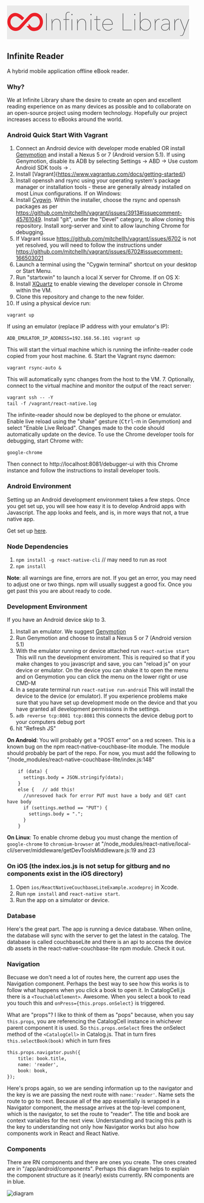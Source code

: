 ![Infinite Library](https://raw.githubusercontent.com/InfiniteLibrary/app/master/source/images/Title-Logo.png)

## Infinite Reader

A hybrid mobile application offline eBook reader. 

### Why?

We at Infinite Library share the desire to create an open and excellent reading experience on as many devices as possible and to collaborate on an open-source project using modern technology. Hopefully our project increases access to eBooks around the world.

### Android Quick Start With Vagrant
1. Connect an Android device with developer mode enabled OR install [Genymotion](https://www.genymotion.com/#!/download) and install a Nexus 5 or 7 (Android version 5.1). If using Genymotion, disable its ADB by selecting Settings -> ABD -> Use custom  Android SDK tools -> <blank>.
2. Install [Vagrant]{https://www.vagrantup.com/docs/getting-started/)
3. Install openssh and rsync using your operating system's package manager or installation tools - these are generally already installed on most Linux configurations.
If on Windows:
  1. Install [Cygwin](https://cygwin.com/install.html). Within the installer, choose the rsync and openssh packages as per https://github.com/mitchellh/vagrant/issues/3913#issuecomment-45761049. Install "git", under the "Devel" category, to allow cloning this repository. Install xorg-server and xinit to allow launching Chrome for debugging.
  2. If Vagrant issue https://github.com/mitchellh/vagrant/issues/6702 is not yet resolved, you will need to follow the instructions under https://github.com/mitchellh/vagrant/issues/6702#issuecomment-166503021
  3. Launch a terminal using the "Cygwin terminal" shortcut on your desktop or Start Menu.
  4. Run "startxwin" to launch a local X server for Chrome.
If on OS X:
  1. Install [XQuartz](http://www.xquartz.org/) to enable viewing the developer console in Chrome within the VM.
4. Clone this repository and change to the new folder.
5. If using a physical device run:
```
vagrant up
```
If using an emulator (replace IP address with your emulator's IP):
```
ADB_EMULATOR_IP_ADDRESS=192.168.56.101 vagrant up
```
This will start the virtual machine which is running the infinite-reader code copied from your host machine.
6. Start the Vagrant rsync daemon:
```
vagrant rsync-auto &
```
This will automatically sync changes from the host to the VM.
7. Optionally, connect to the virtual machine and monitor the output of the react server:
```
vagrant ssh -- -Y
tail -f /vagrant/react-native.log
```
The infinite-reader should now be deployed to the phone or emulator. 
Enable live reload using the "shake" gesture (<kbd>Ctrl</kbd>-m in Genymotion) and select "Enable Live Reload".
Changes made to the code should automatically update on the device.
To use the Chrome developer tools for debugging, start Chrome with:
```
google-chrome
```
Then connect to http://localhost:8081/debugger-ui with this Chrome instance and follow the instructions to install developer tools.

### Android Environment

Setting up an Android development environment takes a few steps. Once you get set up, you will see how easy it is to develop Android apps with Javascript. The app looks and feels, and is, in more ways that not, a true native app.

Get set up [here](https://facebook.github.io/react-native/docs/android-setup.html). 

### Node Dependencies

1. `npm install -g react-native-cli`    // may need to run as root 
2. `npm install`

**Note**: all warnings are fine, errors are not. If you get an error, you may need to adjust one or two things. npm will usually suggest a good fix. Once you get past this you are about ready to code.

### Development Environment

If you have an Android device skip to 3.

1. Install an emulator. We suggest [Genymotion](https://www.genymotion.com/#!/download)
2. Run Genymotion and choose to install a Nexus 5 or 7 (Android version 5.1)
3. With the emulator running or device attached run 
    `react-native start`
  This will run the development enviroment. This is required so that if you make changes to you javascript and save, you can "reload js" on your device or emulator. On the device you can shake it to open the menu and on Genymotion you can click the menu on the lower right or use CMD-M
4. In a separate terminal run
    `react-native run-android`
  This will install the device to the device (or emulator). If you experience problems make sure that you have set up development mode on the device and that you have granted all development permissions in the settings.
5. `adb reverse tcp:8081 tcp:8081`      this connects the device debug port to your computers debug port
6. hit "Refresh JS"

**On Android**: You will probably get a "POST error" on a red screen. This is a known bug on the npm react-native-couchbase-lite module. The module should probably be part of the repo. For now, you must add the following to "/node_modules/react-native-couchbase-lite/index.js:148"

```
    if (data) {
      settings.body = JSON.stringify(data);
    }
    else {   // add this!
      //unresoved hack for error PUT must have a body and GET cant have body
      if (settings.method == "PUT") {
        settings.body = ".";
      }
    }
```

**On Linux**: To enable chrome debug you must change the mention of `google-chrome` to `chromium-browser` at "/node_modules/react-native/local-cli/server/middleware/getDevToolsMiddleware.js:19 and 23


### On iOS (the index.ios.js is not setup for gitburg and no components exist in the iOS directory)

1. Open `ios/ReactNativeCouchbaseLiteExample.xcodeproj` in Xcode.
2. Run `npm install` and `react-native start`.
3. Run the app on a simulator or device.

### Database

Here's the great part. The app is running a device database. When online, the database will sync with the server to get the latest in the catalog. The database is called couchbaseLite and there is an api to access the device db assets in the react-native-couchbase-lite npm module. Check it out. 

### Navigation

Becuase we don't need a lot of routes here, the current app uses the Navigation component. Perhaps the best way to see how this works is to follow what happens when you click a book to open it. In CatalogCell.js there is a `<TouchableElement>`. Awesome. When you select a book to read you touch this and `onPress={this.props.onSelect}` is triggered.

What are "props"? I like to think of them as "pops" because, when you say `this.props`, you are referencing the CatalogCell instance in whichever parent component it is used. So `this.props.onSelect` fires the onSelect method of the `<CatalogCell>` in Catalog.js. That in turn fires `this.selectBook(book)` which in turn fires 
```
this.props.navigator.push({
    title: book.title,
    name: 'reader',
    book: book,
}); 
```
Here's props again, so we are sending information up to the navigator and the key is we are passing the next route with `name:'reader'`. Name sets the route to go to next. Because all of the app essentially is wrapped in a Navigator component, the message arrives at the top-level component, which is the navigator, to set the route to "reader". The title and book are context variables for the next view. Understanding and tracing this path is the key to understanding not only how Navigator works but also how components work in React and React Native.


### Components

There are RN components and there are ones you create. The ones created are in "/app/android/components". Perhaps this diagram helps to explain the component structure as it (nearly) exists currently. RN components are in blue.

![diagram](https://cloud.githubusercontent.com/assets/3521359/12398008/e45cbe86-bdde-11e5-9c13-ad1560f8e701.jpg)
